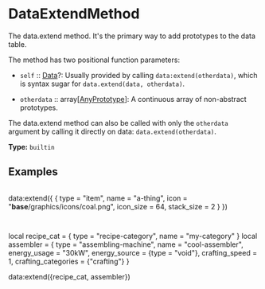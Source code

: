 # DataExtendMethod

The data.extend method. It's the primary way to add prototypes to the data table.

The method has two positional function parameters:

- `self` :: [Data](prototype:Data)?: Usually provided by calling `data:extend(otherdata)`, which is syntax sugar for `data.extend(data, otherdata)`.

- `otherdata` :: array[[AnyPrototype](prototype:AnyPrototype)]: A continuous array of non-abstract prototypes.

The data.extend method can also be called with only the `otherdata` argument by calling it directly on data: `data.extend(otherdata)`.

**Type:** `builtin`

## Examples

```
```
data:extend({
  {
    type = "item",
    name = "a-thing",
    icon = "__base__/graphics/icons/coal.png",
    icon_size = 64,
    stack_size = 2
  }
})
```
```

```
```
local recipe_cat =
{
  type = "recipe-category",
  name = "my-category"
}
local assembler =
{
  type = "assembling-machine",
  name = "cool-assembler",
  energy_usage = "30kW",
  energy_source = {type = "void"},
  crafting_speed = 1,
  crafting_categories = {"crafting"}
}

data:extend({recipe_cat, assembler})
```
```

